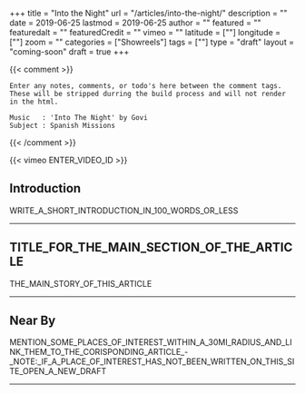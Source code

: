 +++
title           = "Into the Night"
url             = "/articles/into-the-night/"
description     = ""
date            = 2019-06-25
lastmod         = 2019-06-25
author          = ""
featured        = ""
featuredalt     = ""
featuredCredit  = ""
vimeo           = ""
latitude        = [""]
longitude       = [""]
zoom            = ""
categories      = ["Showreels"]
tags            = [""]
type            = "draft"
layout          = "coming-soon"
draft           = true
+++

{{< comment >}}

    Enter any notes, comments, or todo's here between the comment tags.
    These will be stripped durring the build process and will not render in the html.

    Music   : 'Into The Night' by Govi
    Subject : Spanish Missions

{{< /comment >}}

{{< vimeo ENTER_VIDEO_ID >}}

## Introduction

WRITE_A_SHORT_INTRODUCTION_IN_100_WORDS_OR_LESS

---

## TITLE_FOR_THE_MAIN_SECTION_OF_THE_ARTICLE

THE_MAIN_STORY_OF_THIS_ARTICLE

---

## Near By

MENTION_SOME_PLACES_OF_INTEREST_WITHIN_A_30MI_RADIUS_AND_LINK_THEM_TO_THE_CORISPONDING_ARTICLE_-_NOTE:_IF_A_PLACE_OF_INTEREST_HAS_NOT_BEEN_WRITTEN_ON_THIS_SITE_OPEN_A_NEW_DRAFT

---
